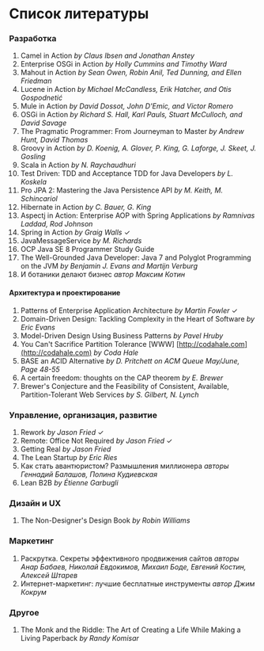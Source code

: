 Список литературы
===================

### Разработка ###
1. Camel in Action _by Claus Ibsen and Jonathan Anstey_
2. Enterprise OSGi in Action _by Holly Cummins and Timothy Ward_
3. Mahout in Action _by Sean Owen, Robin Anil, Ted Dunning, and Ellen Friedman_
4. Lucene in Action _by Michael McCandless, Erik Hatcher, and Otis Gospodnetić_
5. Mule in Action _by David Dossot, John D'Emic, and Victor Romero_
6. OSGi in Action _by Richard S. Hall, Karl Pauls, Stuart McCulloch, and David Savage_
7. The Pragmatic Programmer: From Journeyman to Master _by Andrew Hunt, David Thomas_
8. Groovy in Action _by D. Koenig, A. Glover, P. King, G. Laforge, J. Skeet, J. Gosling_
9. Scala in Action _by N. Raychaudhuri_
10. Test Driven: TDD and Acceptance TDD for Java Developers _by L. Koskela_
11. Pro JPA 2: Mastering the Java Persistence API _by M. Keith, M. Schincariol_
12. Hibernate in Action _by C. Bauer, G. King_
13. Aspectj in Action: Enterprise AOP with Spring Applications _by Ramnivas Laddad, Rod Johnson_
14. Spring in Action _by Graig Walls_ ✓
15. JavaMessageService _by M. Richards_
16. OCP Java SE 8 Programmer Study Guide
17. The Well-Grounded Java Developer: Java 7 and Polyglot Programming on the JVM _by Benjamin J. Evans and Martijn Verburg_
18. И ботаники делают бизнес _автор Максим Котин_

#### Архитектура и проектирование ####
1. Patterns of Enterprise Application Architecture _by Martin Fowler_ ✓
2. Domain-Driven Design: Tackling Complexity in the Heart of Software _by Eric Evans_
3. Model-Driven Design Using Business Patterns _by Pavel Hruby_
4. You Can't Sacrifice Partition Tolerance [WWW] [http://codahale.com](http://codahale.com) _by Coda Hale_
5. BASE an ACID Alternative _by D. Pritchett on ACM Queue May/June, Page 48-55_
6. A certain freedom: thoughts on the CAP theorem _by E. Brewer_
7. Brewer's Conjecture and the Feasibility of Consistent, Available, Partition-Tolerant Web Services _by S. Gilbert, N. Lynch_

### Управление, организация, развитие ###
1. Rework _by Jason Fried_ ✓
2. Remote: Office Not Required _by Jason Fried_ ✓
3. Getting Real _by Jason Fried_
4. The Lean Startup _by Eric Ries_
5. Как стать авантюристом? Размышления миллионера _авторы Геннадий Балашов, Полина Кудиевская_
6. Lean B2B _by Étienne Garbugli_

### Дизайн и UX ###
1. The Non-Designer's Design Book _by Robin Williams_
 
### Маркетинг ###
1. Раскрутка. Секреты эффективного продвижения сайтов _авторы Анар Бабаев, Николай Евдокимов, Михаил Боде, Евгений Костин, Алексей Штарев_ 
2. Интернет-маркетинг: лучшие бесплатные инструменты _автор Джим Кокрум_

### Другое ###
1. The Monk and the Riddle: The Art of Creating a Life While Making a Living Paperback _by Randy Komisar_ 
